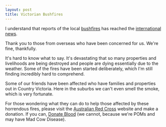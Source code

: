 ```yaml
---
layout: post
title: Victorian Bushfires
---
```




I understand that reports of the local [bushfires](http://mapvisage.appspot.com/fires/FireMap.html) has reached the [international news](http://news.bbc.co.uk/2/hi/asia-pacific/7863622.stm).


Thank you to those from overseas who have been concerned for us. We're fine,
thankfully.


It's hard to know what to say. It's devastating that so many properties and
livelihoods are being destroyed and people are dying essentially due to the
weather. Some of the fires have been started deliberately, which I'm still
finding incredibly hard to comprehend.


Some of our friends have been affected who have families and properties out in
Country Victoria. Here in the suburbs we can't even smell the smoke, which is
very fortunate.


For those wondering what they can do to help those affected by these horrendous
fires, please visit the [Australian Red
Cross](http://www.redcross.org.au/default.asp) website and make a donation. If
you can, [Donate Blood](http://www.donateblood.com.au/) (we cannot, because
we're POMs and may have Mad Cow Disease).


